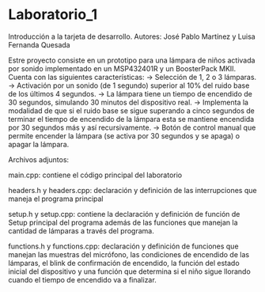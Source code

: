 # Laboratorio_1
Introducción a la tarjeta de desarrollo. 
Autores: José Pablo Martínez y Luisa Fernanda Quesada

Estre proyecto consiste en un prototipo para una lámpara de niños activada por sonido implementado en un MSP432401R y un BoosterPack MKII. Cuenta con las siguientes características:
-> Selección de 1, 2 o 3 lámparas.
-> Activación por un sonido (de 1 segundo) superior al 10% del ruido base de los últimos 4 segundos. 
-> La lámpara tiene un tiempo de encendido de 30 segundos, simulando 30 minutos del dispositivo real.
-> Implementa la modalidad de que si el ruido base se sigue superando a cinco segundos de terminar el tiempo de encendido de la lámpara esta se mantiene encendida por 30 segundos más y así recursivamente. 
-> Botón de control manual que permite encender la lámpara (se activa por 30 segundos y se apaga) o apagar la lámpara.

Archivos adjuntos:

main.cpp: contiene el código principal del laboratorio 

headers.h y headers.cpp: declaración y definición de las interrupciones que maneja el programa principal

setup.h y setup.cpp: contiene la declaración y definición de función de Setup principal del programa además de las funciones que manejan la cantidad de lámparas a través del programa. 

functions.h y functions.cpp: declaración y definición de funciones que manejan las muestras del micrófono, las condiciones de encendido de las lámparas, el blink de confirmación de encendido, la función del estado inicial del dispositivo y una función que determina si el niño sigue llorando cuando el tiempo de encendido va a finalizar.
